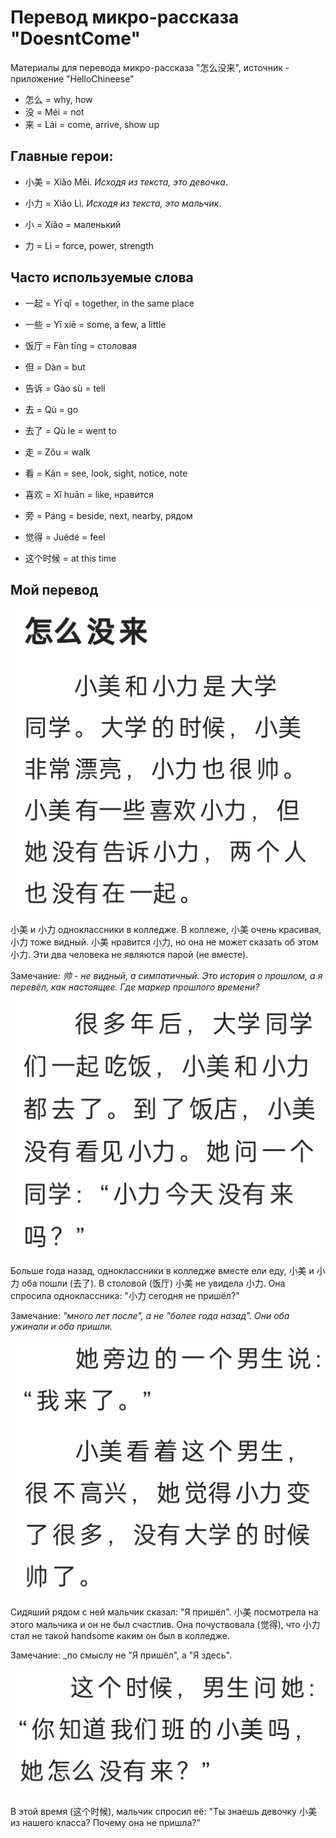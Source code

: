 # Перевод микро-рассказа "DoesntCome"

Материалы для перевода микро-рассказа "怎么没来", источник - приложение "HelloChineese"

- 怎么 = why, how
- 没 = Méi = not
- 来 = Lái = come, arrive, show up

## Главные герои:

- 小美 = Xiǎo Měi. _Исходя из текста, это девочка_.
- 小力 = Xiǎo Lì.  _Исходя из текста, это мальчик_.

- 小 = Xiǎo = маленький
- 力 = Lì = force, power, strength

## Часто используемые слова

- 一起 = Yī qǐ = together, in the same place
- 一些 = Yī xiē = some, a few, a little
- 饭厅 = Fàn tīng = столовая
- 但 = Dàn = but
- 告诉 = Gào sù = tell
- 去 = Qù = go
- 去了 = Qù le = went to
- 走 = Zǒu = walk
- 看 = Kàn = see, look, sight, notice, note
- 喜欢 = Xǐ huān = like, нравится
- 旁 = Páng = beside, next, nearby, рядом
- 觉得 = Juédé = feel

- 这个时候 = at this time

## Мой перевод

<img src="./imgs/text1_1.png">

小美 и 小力 одноклассники в колледже. В коллеже, 小美 очень красивая, 小力 тоже видный. 小美 нравится 小力, но она не может сказать об этом 小力. Эти два человека не являются парой (не вместе).

Замечание: _帅 - не видный, а симпатичный. Это история о прошлом, а я перевёл, как настоящее. Где маркер прошлого времени?_

<img src="./imgs/text1_2.png">

Больше года назад, одноклассники в колледже вместе ели еду, 小美 и 小力 оба пошли (去了). В столовой (饭厅) 小美 не увидела 小力. Она спросила одноклассника: "小力 сегодня не пришёл?"

Замечание: _"много лет после", а не "более года назад". Они оба ужинали и оба пришли._

<img src="./imgs/text1_3.png">

Сидяший рядом с ней мальчик сказал: "Я пришёл". 小美 посмотрела на этого мальчика и он не был счастлив. Она почуствовала (觉得), что 小力 стал не такой handsome каким он был в колледже.

Замечание: _по смыслу не "Я пришёл", а "Я здесь".

<img src="./imgs/text1_4.png">

В этой время (这个时候), мальчик спросил её: "Ты знаешь девочку 小美 из нашего класса? Почему она не пришла?"
